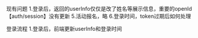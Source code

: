 现有问题
1.登录后，返回的userInfo仅仅是改了姓名等展示信息，重要的openId【auth/session】没有更新
5.活动报名，略
6.登录时间，token过期后如何处理


登录流程
1.登录后，前端更新userInfo和登录时间


